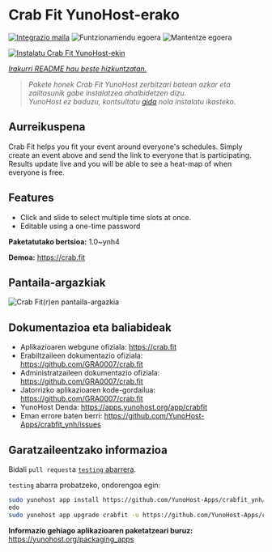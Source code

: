 <!--
Ohart ongi: README hau automatikoki sortu da <https://github.com/YunoHost/apps/tree/master/tools/readme_generator>ri esker
EZ editatu eskuz.
-->

# Crab Fit YunoHost-erako

[![Integrazio maila](https://dash.yunohost.org/integration/crabfit.svg)](https://dash.yunohost.org/appci/app/crabfit) ![Funtzionamendu egoera](https://ci-apps.yunohost.org/ci/badges/crabfit.status.svg) ![Mantentze egoera](https://ci-apps.yunohost.org/ci/badges/crabfit.maintain.svg)

[![Instalatu Crab Fit YunoHost-ekin](https://install-app.yunohost.org/install-with-yunohost.svg)](https://install-app.yunohost.org/?app=crabfit)

*[Irakurri README hau beste hizkuntzatan.](./ALL_README.md)*

> *Pakete honek Crab Fit YunoHost zerbitzari batean azkar eta zailtasunik gabe instalatzea ahalbidetzen dizu.*  
> *YunoHost ez baduzu, kontsultatu [gida](https://yunohost.org/install) nola instalatu ikasteko.*

## Aurreikuspena

Crab Fit helps you fit your event around everyone's schedules.
Simply create an event above and send the link to everyone that is participating.
Results update live and you will be able to see a heat-map of when everyone is free.

## Features

- Click and slide to select multiple time slots at once.
- Editable using a one-time password


**Paketatutako bertsioa:** 1.0~ynh4

**Demoa:** <https://crab.fit>

## Pantaila-argazkiak

![Crab Fit(r)en pantaila-argazkia](./doc/screenshots/main.png)

## Dokumentazioa eta baliabideak

- Aplikazioaren webgune ofiziala: <https://crab.fit>
- Erabiltzaileen dokumentazio ofiziala: <https://github.com/GRA0007/crab.fit>
- Administratzaileen dokumentazio ofiziala: <https://github.com/GRA0007/crab.fit>
- Jatorrizko aplikazioaren kode-gordailua: <https://github.com/GRA0007/crab.fit>
- YunoHost Denda: <https://apps.yunohost.org/app/crabfit>
- Eman errore baten berri: <https://github.com/YunoHost-Apps/crabfit_ynh/issues>

## Garatzaileentzako informazioa

Bidali `pull request`a [`testing` abarrera](https://github.com/YunoHost-Apps/crabfit_ynh/tree/testing).

`testing` abarra probatzeko, ondorengoa egin:

```bash
sudo yunohost app install https://github.com/YunoHost-Apps/crabfit_ynh/tree/testing --debug
edo
sudo yunohost app upgrade crabfit -u https://github.com/YunoHost-Apps/crabfit_ynh/tree/testing --debug
```

**Informazio gehiago aplikazioaren paketatzeari buruz:** <https://yunohost.org/packaging_apps>
